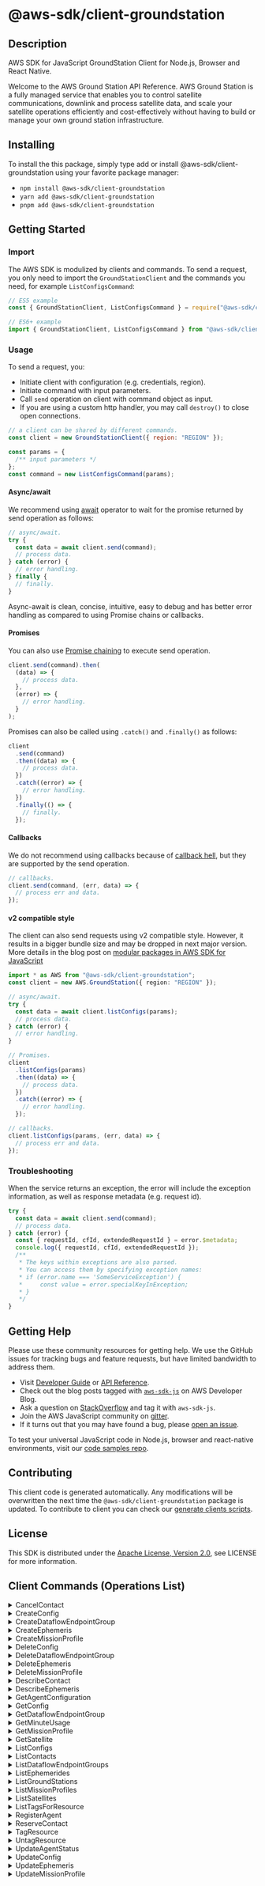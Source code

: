 <!-- generated file, do not edit directly -->

# @aws-sdk/client-groundstation

## Description

AWS SDK for JavaScript GroundStation Client for Node.js, Browser and React Native.

<p>Welcome to the AWS Ground Station API Reference. AWS Ground Station is a fully managed service that
enables you to control satellite communications, downlink and process satellite data, and
scale your satellite operations efficiently and cost-effectively without having
to build or manage your own ground station infrastructure.</p>

## Installing

To install the this package, simply type add or install @aws-sdk/client-groundstation
using your favorite package manager:

- `npm install @aws-sdk/client-groundstation`
- `yarn add @aws-sdk/client-groundstation`
- `pnpm add @aws-sdk/client-groundstation`

## Getting Started

### Import

The AWS SDK is modulized by clients and commands.
To send a request, you only need to import the `GroundStationClient` and
the commands you need, for example `ListConfigsCommand`:

```js
// ES5 example
const { GroundStationClient, ListConfigsCommand } = require("@aws-sdk/client-groundstation");
```

```ts
// ES6+ example
import { GroundStationClient, ListConfigsCommand } from "@aws-sdk/client-groundstation";
```

### Usage

To send a request, you:

- Initiate client with configuration (e.g. credentials, region).
- Initiate command with input parameters.
- Call `send` operation on client with command object as input.
- If you are using a custom http handler, you may call `destroy()` to close open connections.

```js
// a client can be shared by different commands.
const client = new GroundStationClient({ region: "REGION" });

const params = {
  /** input parameters */
};
const command = new ListConfigsCommand(params);
```

#### Async/await

We recommend using [await](https://developer.mozilla.org/en-US/docs/Web/JavaScript/Reference/Operators/await)
operator to wait for the promise returned by send operation as follows:

```js
// async/await.
try {
  const data = await client.send(command);
  // process data.
} catch (error) {
  // error handling.
} finally {
  // finally.
}
```

Async-await is clean, concise, intuitive, easy to debug and has better error handling
as compared to using Promise chains or callbacks.

#### Promises

You can also use [Promise chaining](https://developer.mozilla.org/en-US/docs/Web/JavaScript/Guide/Using_promises#chaining)
to execute send operation.

```js
client.send(command).then(
  (data) => {
    // process data.
  },
  (error) => {
    // error handling.
  }
);
```

Promises can also be called using `.catch()` and `.finally()` as follows:

```js
client
  .send(command)
  .then((data) => {
    // process data.
  })
  .catch((error) => {
    // error handling.
  })
  .finally(() => {
    // finally.
  });
```

#### Callbacks

We do not recommend using callbacks because of [callback hell](http://callbackhell.com/),
but they are supported by the send operation.

```js
// callbacks.
client.send(command, (err, data) => {
  // process err and data.
});
```

#### v2 compatible style

The client can also send requests using v2 compatible style.
However, it results in a bigger bundle size and may be dropped in next major version. More details in the blog post
on [modular packages in AWS SDK for JavaScript](https://aws.amazon.com/blogs/developer/modular-packages-in-aws-sdk-for-javascript/)

```ts
import * as AWS from "@aws-sdk/client-groundstation";
const client = new AWS.GroundStation({ region: "REGION" });

// async/await.
try {
  const data = await client.listConfigs(params);
  // process data.
} catch (error) {
  // error handling.
}

// Promises.
client
  .listConfigs(params)
  .then((data) => {
    // process data.
  })
  .catch((error) => {
    // error handling.
  });

// callbacks.
client.listConfigs(params, (err, data) => {
  // process err and data.
});
```

### Troubleshooting

When the service returns an exception, the error will include the exception information,
as well as response metadata (e.g. request id).

```js
try {
  const data = await client.send(command);
  // process data.
} catch (error) {
  const { requestId, cfId, extendedRequestId } = error.$metadata;
  console.log({ requestId, cfId, extendedRequestId });
  /**
   * The keys within exceptions are also parsed.
   * You can access them by specifying exception names:
   * if (error.name === 'SomeServiceException') {
   *     const value = error.specialKeyInException;
   * }
   */
}
```

## Getting Help

Please use these community resources for getting help.
We use the GitHub issues for tracking bugs and feature requests, but have limited bandwidth to address them.

- Visit [Developer Guide](https://docs.aws.amazon.com/sdk-for-javascript/v3/developer-guide/welcome.html)
  or [API Reference](https://docs.aws.amazon.com/AWSJavaScriptSDK/v3/latest/index.html).
- Check out the blog posts tagged with [`aws-sdk-js`](https://aws.amazon.com/blogs/developer/tag/aws-sdk-js/)
  on AWS Developer Blog.
- Ask a question on [StackOverflow](https://stackoverflow.com/questions/tagged/aws-sdk-js) and tag it with `aws-sdk-js`.
- Join the AWS JavaScript community on [gitter](https://gitter.im/aws/aws-sdk-js-v3).
- If it turns out that you may have found a bug, please [open an issue](https://github.com/aws/aws-sdk-js-v3/issues/new/choose).

To test your universal JavaScript code in Node.js, browser and react-native environments,
visit our [code samples repo](https://github.com/aws-samples/aws-sdk-js-tests).

## Contributing

This client code is generated automatically. Any modifications will be overwritten the next time the `@aws-sdk/client-groundstation` package is updated.
To contribute to client you can check our [generate clients scripts](https://github.com/aws/aws-sdk-js-v3/tree/main/scripts/generate-clients).

## License

This SDK is distributed under the
[Apache License, Version 2.0](http://www.apache.org/licenses/LICENSE-2.0),
see LICENSE for more information.

## Client Commands (Operations List)

<details>
<summary>
CancelContact
</summary>

[Command API Reference](https://docs.aws.amazon.com/AWSJavaScriptSDK/v3/latest/client/groundstation/command/CancelContactCommand/) / [Input](https://docs.aws.amazon.com/AWSJavaScriptSDK/v3/latest/Package/-aws-sdk-client-groundstation/Interface/CancelContactCommandInput/) / [Output](https://docs.aws.amazon.com/AWSJavaScriptSDK/v3/latest/Package/-aws-sdk-client-groundstation/Interface/CancelContactCommandOutput/)

</details>
<details>
<summary>
CreateConfig
</summary>

[Command API Reference](https://docs.aws.amazon.com/AWSJavaScriptSDK/v3/latest/client/groundstation/command/CreateConfigCommand/) / [Input](https://docs.aws.amazon.com/AWSJavaScriptSDK/v3/latest/Package/-aws-sdk-client-groundstation/Interface/CreateConfigCommandInput/) / [Output](https://docs.aws.amazon.com/AWSJavaScriptSDK/v3/latest/Package/-aws-sdk-client-groundstation/Interface/CreateConfigCommandOutput/)

</details>
<details>
<summary>
CreateDataflowEndpointGroup
</summary>

[Command API Reference](https://docs.aws.amazon.com/AWSJavaScriptSDK/v3/latest/client/groundstation/command/CreateDataflowEndpointGroupCommand/) / [Input](https://docs.aws.amazon.com/AWSJavaScriptSDK/v3/latest/Package/-aws-sdk-client-groundstation/Interface/CreateDataflowEndpointGroupCommandInput/) / [Output](https://docs.aws.amazon.com/AWSJavaScriptSDK/v3/latest/Package/-aws-sdk-client-groundstation/Interface/CreateDataflowEndpointGroupCommandOutput/)

</details>
<details>
<summary>
CreateEphemeris
</summary>

[Command API Reference](https://docs.aws.amazon.com/AWSJavaScriptSDK/v3/latest/client/groundstation/command/CreateEphemerisCommand/) / [Input](https://docs.aws.amazon.com/AWSJavaScriptSDK/v3/latest/Package/-aws-sdk-client-groundstation/Interface/CreateEphemerisCommandInput/) / [Output](https://docs.aws.amazon.com/AWSJavaScriptSDK/v3/latest/Package/-aws-sdk-client-groundstation/Interface/CreateEphemerisCommandOutput/)

</details>
<details>
<summary>
CreateMissionProfile
</summary>

[Command API Reference](https://docs.aws.amazon.com/AWSJavaScriptSDK/v3/latest/client/groundstation/command/CreateMissionProfileCommand/) / [Input](https://docs.aws.amazon.com/AWSJavaScriptSDK/v3/latest/Package/-aws-sdk-client-groundstation/Interface/CreateMissionProfileCommandInput/) / [Output](https://docs.aws.amazon.com/AWSJavaScriptSDK/v3/latest/Package/-aws-sdk-client-groundstation/Interface/CreateMissionProfileCommandOutput/)

</details>
<details>
<summary>
DeleteConfig
</summary>

[Command API Reference](https://docs.aws.amazon.com/AWSJavaScriptSDK/v3/latest/client/groundstation/command/DeleteConfigCommand/) / [Input](https://docs.aws.amazon.com/AWSJavaScriptSDK/v3/latest/Package/-aws-sdk-client-groundstation/Interface/DeleteConfigCommandInput/) / [Output](https://docs.aws.amazon.com/AWSJavaScriptSDK/v3/latest/Package/-aws-sdk-client-groundstation/Interface/DeleteConfigCommandOutput/)

</details>
<details>
<summary>
DeleteDataflowEndpointGroup
</summary>

[Command API Reference](https://docs.aws.amazon.com/AWSJavaScriptSDK/v3/latest/client/groundstation/command/DeleteDataflowEndpointGroupCommand/) / [Input](https://docs.aws.amazon.com/AWSJavaScriptSDK/v3/latest/Package/-aws-sdk-client-groundstation/Interface/DeleteDataflowEndpointGroupCommandInput/) / [Output](https://docs.aws.amazon.com/AWSJavaScriptSDK/v3/latest/Package/-aws-sdk-client-groundstation/Interface/DeleteDataflowEndpointGroupCommandOutput/)

</details>
<details>
<summary>
DeleteEphemeris
</summary>

[Command API Reference](https://docs.aws.amazon.com/AWSJavaScriptSDK/v3/latest/client/groundstation/command/DeleteEphemerisCommand/) / [Input](https://docs.aws.amazon.com/AWSJavaScriptSDK/v3/latest/Package/-aws-sdk-client-groundstation/Interface/DeleteEphemerisCommandInput/) / [Output](https://docs.aws.amazon.com/AWSJavaScriptSDK/v3/latest/Package/-aws-sdk-client-groundstation/Interface/DeleteEphemerisCommandOutput/)

</details>
<details>
<summary>
DeleteMissionProfile
</summary>

[Command API Reference](https://docs.aws.amazon.com/AWSJavaScriptSDK/v3/latest/client/groundstation/command/DeleteMissionProfileCommand/) / [Input](https://docs.aws.amazon.com/AWSJavaScriptSDK/v3/latest/Package/-aws-sdk-client-groundstation/Interface/DeleteMissionProfileCommandInput/) / [Output](https://docs.aws.amazon.com/AWSJavaScriptSDK/v3/latest/Package/-aws-sdk-client-groundstation/Interface/DeleteMissionProfileCommandOutput/)

</details>
<details>
<summary>
DescribeContact
</summary>

[Command API Reference](https://docs.aws.amazon.com/AWSJavaScriptSDK/v3/latest/client/groundstation/command/DescribeContactCommand/) / [Input](https://docs.aws.amazon.com/AWSJavaScriptSDK/v3/latest/Package/-aws-sdk-client-groundstation/Interface/DescribeContactCommandInput/) / [Output](https://docs.aws.amazon.com/AWSJavaScriptSDK/v3/latest/Package/-aws-sdk-client-groundstation/Interface/DescribeContactCommandOutput/)

</details>
<details>
<summary>
DescribeEphemeris
</summary>

[Command API Reference](https://docs.aws.amazon.com/AWSJavaScriptSDK/v3/latest/client/groundstation/command/DescribeEphemerisCommand/) / [Input](https://docs.aws.amazon.com/AWSJavaScriptSDK/v3/latest/Package/-aws-sdk-client-groundstation/Interface/DescribeEphemerisCommandInput/) / [Output](https://docs.aws.amazon.com/AWSJavaScriptSDK/v3/latest/Package/-aws-sdk-client-groundstation/Interface/DescribeEphemerisCommandOutput/)

</details>
<details>
<summary>
GetAgentConfiguration
</summary>

[Command API Reference](https://docs.aws.amazon.com/AWSJavaScriptSDK/v3/latest/client/groundstation/command/GetAgentConfigurationCommand/) / [Input](https://docs.aws.amazon.com/AWSJavaScriptSDK/v3/latest/Package/-aws-sdk-client-groundstation/Interface/GetAgentConfigurationCommandInput/) / [Output](https://docs.aws.amazon.com/AWSJavaScriptSDK/v3/latest/Package/-aws-sdk-client-groundstation/Interface/GetAgentConfigurationCommandOutput/)

</details>
<details>
<summary>
GetConfig
</summary>

[Command API Reference](https://docs.aws.amazon.com/AWSJavaScriptSDK/v3/latest/client/groundstation/command/GetConfigCommand/) / [Input](https://docs.aws.amazon.com/AWSJavaScriptSDK/v3/latest/Package/-aws-sdk-client-groundstation/Interface/GetConfigCommandInput/) / [Output](https://docs.aws.amazon.com/AWSJavaScriptSDK/v3/latest/Package/-aws-sdk-client-groundstation/Interface/GetConfigCommandOutput/)

</details>
<details>
<summary>
GetDataflowEndpointGroup
</summary>

[Command API Reference](https://docs.aws.amazon.com/AWSJavaScriptSDK/v3/latest/client/groundstation/command/GetDataflowEndpointGroupCommand/) / [Input](https://docs.aws.amazon.com/AWSJavaScriptSDK/v3/latest/Package/-aws-sdk-client-groundstation/Interface/GetDataflowEndpointGroupCommandInput/) / [Output](https://docs.aws.amazon.com/AWSJavaScriptSDK/v3/latest/Package/-aws-sdk-client-groundstation/Interface/GetDataflowEndpointGroupCommandOutput/)

</details>
<details>
<summary>
GetMinuteUsage
</summary>

[Command API Reference](https://docs.aws.amazon.com/AWSJavaScriptSDK/v3/latest/client/groundstation/command/GetMinuteUsageCommand/) / [Input](https://docs.aws.amazon.com/AWSJavaScriptSDK/v3/latest/Package/-aws-sdk-client-groundstation/Interface/GetMinuteUsageCommandInput/) / [Output](https://docs.aws.amazon.com/AWSJavaScriptSDK/v3/latest/Package/-aws-sdk-client-groundstation/Interface/GetMinuteUsageCommandOutput/)

</details>
<details>
<summary>
GetMissionProfile
</summary>

[Command API Reference](https://docs.aws.amazon.com/AWSJavaScriptSDK/v3/latest/client/groundstation/command/GetMissionProfileCommand/) / [Input](https://docs.aws.amazon.com/AWSJavaScriptSDK/v3/latest/Package/-aws-sdk-client-groundstation/Interface/GetMissionProfileCommandInput/) / [Output](https://docs.aws.amazon.com/AWSJavaScriptSDK/v3/latest/Package/-aws-sdk-client-groundstation/Interface/GetMissionProfileCommandOutput/)

</details>
<details>
<summary>
GetSatellite
</summary>

[Command API Reference](https://docs.aws.amazon.com/AWSJavaScriptSDK/v3/latest/client/groundstation/command/GetSatelliteCommand/) / [Input](https://docs.aws.amazon.com/AWSJavaScriptSDK/v3/latest/Package/-aws-sdk-client-groundstation/Interface/GetSatelliteCommandInput/) / [Output](https://docs.aws.amazon.com/AWSJavaScriptSDK/v3/latest/Package/-aws-sdk-client-groundstation/Interface/GetSatelliteCommandOutput/)

</details>
<details>
<summary>
ListConfigs
</summary>

[Command API Reference](https://docs.aws.amazon.com/AWSJavaScriptSDK/v3/latest/client/groundstation/command/ListConfigsCommand/) / [Input](https://docs.aws.amazon.com/AWSJavaScriptSDK/v3/latest/Package/-aws-sdk-client-groundstation/Interface/ListConfigsCommandInput/) / [Output](https://docs.aws.amazon.com/AWSJavaScriptSDK/v3/latest/Package/-aws-sdk-client-groundstation/Interface/ListConfigsCommandOutput/)

</details>
<details>
<summary>
ListContacts
</summary>

[Command API Reference](https://docs.aws.amazon.com/AWSJavaScriptSDK/v3/latest/client/groundstation/command/ListContactsCommand/) / [Input](https://docs.aws.amazon.com/AWSJavaScriptSDK/v3/latest/Package/-aws-sdk-client-groundstation/Interface/ListContactsCommandInput/) / [Output](https://docs.aws.amazon.com/AWSJavaScriptSDK/v3/latest/Package/-aws-sdk-client-groundstation/Interface/ListContactsCommandOutput/)

</details>
<details>
<summary>
ListDataflowEndpointGroups
</summary>

[Command API Reference](https://docs.aws.amazon.com/AWSJavaScriptSDK/v3/latest/client/groundstation/command/ListDataflowEndpointGroupsCommand/) / [Input](https://docs.aws.amazon.com/AWSJavaScriptSDK/v3/latest/Package/-aws-sdk-client-groundstation/Interface/ListDataflowEndpointGroupsCommandInput/) / [Output](https://docs.aws.amazon.com/AWSJavaScriptSDK/v3/latest/Package/-aws-sdk-client-groundstation/Interface/ListDataflowEndpointGroupsCommandOutput/)

</details>
<details>
<summary>
ListEphemerides
</summary>

[Command API Reference](https://docs.aws.amazon.com/AWSJavaScriptSDK/v3/latest/client/groundstation/command/ListEphemeridesCommand/) / [Input](https://docs.aws.amazon.com/AWSJavaScriptSDK/v3/latest/Package/-aws-sdk-client-groundstation/Interface/ListEphemeridesCommandInput/) / [Output](https://docs.aws.amazon.com/AWSJavaScriptSDK/v3/latest/Package/-aws-sdk-client-groundstation/Interface/ListEphemeridesCommandOutput/)

</details>
<details>
<summary>
ListGroundStations
</summary>

[Command API Reference](https://docs.aws.amazon.com/AWSJavaScriptSDK/v3/latest/client/groundstation/command/ListGroundStationsCommand/) / [Input](https://docs.aws.amazon.com/AWSJavaScriptSDK/v3/latest/Package/-aws-sdk-client-groundstation/Interface/ListGroundStationsCommandInput/) / [Output](https://docs.aws.amazon.com/AWSJavaScriptSDK/v3/latest/Package/-aws-sdk-client-groundstation/Interface/ListGroundStationsCommandOutput/)

</details>
<details>
<summary>
ListMissionProfiles
</summary>

[Command API Reference](https://docs.aws.amazon.com/AWSJavaScriptSDK/v3/latest/client/groundstation/command/ListMissionProfilesCommand/) / [Input](https://docs.aws.amazon.com/AWSJavaScriptSDK/v3/latest/Package/-aws-sdk-client-groundstation/Interface/ListMissionProfilesCommandInput/) / [Output](https://docs.aws.amazon.com/AWSJavaScriptSDK/v3/latest/Package/-aws-sdk-client-groundstation/Interface/ListMissionProfilesCommandOutput/)

</details>
<details>
<summary>
ListSatellites
</summary>

[Command API Reference](https://docs.aws.amazon.com/AWSJavaScriptSDK/v3/latest/client/groundstation/command/ListSatellitesCommand/) / [Input](https://docs.aws.amazon.com/AWSJavaScriptSDK/v3/latest/Package/-aws-sdk-client-groundstation/Interface/ListSatellitesCommandInput/) / [Output](https://docs.aws.amazon.com/AWSJavaScriptSDK/v3/latest/Package/-aws-sdk-client-groundstation/Interface/ListSatellitesCommandOutput/)

</details>
<details>
<summary>
ListTagsForResource
</summary>

[Command API Reference](https://docs.aws.amazon.com/AWSJavaScriptSDK/v3/latest/client/groundstation/command/ListTagsForResourceCommand/) / [Input](https://docs.aws.amazon.com/AWSJavaScriptSDK/v3/latest/Package/-aws-sdk-client-groundstation/Interface/ListTagsForResourceCommandInput/) / [Output](https://docs.aws.amazon.com/AWSJavaScriptSDK/v3/latest/Package/-aws-sdk-client-groundstation/Interface/ListTagsForResourceCommandOutput/)

</details>
<details>
<summary>
RegisterAgent
</summary>

[Command API Reference](https://docs.aws.amazon.com/AWSJavaScriptSDK/v3/latest/client/groundstation/command/RegisterAgentCommand/) / [Input](https://docs.aws.amazon.com/AWSJavaScriptSDK/v3/latest/Package/-aws-sdk-client-groundstation/Interface/RegisterAgentCommandInput/) / [Output](https://docs.aws.amazon.com/AWSJavaScriptSDK/v3/latest/Package/-aws-sdk-client-groundstation/Interface/RegisterAgentCommandOutput/)

</details>
<details>
<summary>
ReserveContact
</summary>

[Command API Reference](https://docs.aws.amazon.com/AWSJavaScriptSDK/v3/latest/client/groundstation/command/ReserveContactCommand/) / [Input](https://docs.aws.amazon.com/AWSJavaScriptSDK/v3/latest/Package/-aws-sdk-client-groundstation/Interface/ReserveContactCommandInput/) / [Output](https://docs.aws.amazon.com/AWSJavaScriptSDK/v3/latest/Package/-aws-sdk-client-groundstation/Interface/ReserveContactCommandOutput/)

</details>
<details>
<summary>
TagResource
</summary>

[Command API Reference](https://docs.aws.amazon.com/AWSJavaScriptSDK/v3/latest/client/groundstation/command/TagResourceCommand/) / [Input](https://docs.aws.amazon.com/AWSJavaScriptSDK/v3/latest/Package/-aws-sdk-client-groundstation/Interface/TagResourceCommandInput/) / [Output](https://docs.aws.amazon.com/AWSJavaScriptSDK/v3/latest/Package/-aws-sdk-client-groundstation/Interface/TagResourceCommandOutput/)

</details>
<details>
<summary>
UntagResource
</summary>

[Command API Reference](https://docs.aws.amazon.com/AWSJavaScriptSDK/v3/latest/client/groundstation/command/UntagResourceCommand/) / [Input](https://docs.aws.amazon.com/AWSJavaScriptSDK/v3/latest/Package/-aws-sdk-client-groundstation/Interface/UntagResourceCommandInput/) / [Output](https://docs.aws.amazon.com/AWSJavaScriptSDK/v3/latest/Package/-aws-sdk-client-groundstation/Interface/UntagResourceCommandOutput/)

</details>
<details>
<summary>
UpdateAgentStatus
</summary>

[Command API Reference](https://docs.aws.amazon.com/AWSJavaScriptSDK/v3/latest/client/groundstation/command/UpdateAgentStatusCommand/) / [Input](https://docs.aws.amazon.com/AWSJavaScriptSDK/v3/latest/Package/-aws-sdk-client-groundstation/Interface/UpdateAgentStatusCommandInput/) / [Output](https://docs.aws.amazon.com/AWSJavaScriptSDK/v3/latest/Package/-aws-sdk-client-groundstation/Interface/UpdateAgentStatusCommandOutput/)

</details>
<details>
<summary>
UpdateConfig
</summary>

[Command API Reference](https://docs.aws.amazon.com/AWSJavaScriptSDK/v3/latest/client/groundstation/command/UpdateConfigCommand/) / [Input](https://docs.aws.amazon.com/AWSJavaScriptSDK/v3/latest/Package/-aws-sdk-client-groundstation/Interface/UpdateConfigCommandInput/) / [Output](https://docs.aws.amazon.com/AWSJavaScriptSDK/v3/latest/Package/-aws-sdk-client-groundstation/Interface/UpdateConfigCommandOutput/)

</details>
<details>
<summary>
UpdateEphemeris
</summary>

[Command API Reference](https://docs.aws.amazon.com/AWSJavaScriptSDK/v3/latest/client/groundstation/command/UpdateEphemerisCommand/) / [Input](https://docs.aws.amazon.com/AWSJavaScriptSDK/v3/latest/Package/-aws-sdk-client-groundstation/Interface/UpdateEphemerisCommandInput/) / [Output](https://docs.aws.amazon.com/AWSJavaScriptSDK/v3/latest/Package/-aws-sdk-client-groundstation/Interface/UpdateEphemerisCommandOutput/)

</details>
<details>
<summary>
UpdateMissionProfile
</summary>

[Command API Reference](https://docs.aws.amazon.com/AWSJavaScriptSDK/v3/latest/client/groundstation/command/UpdateMissionProfileCommand/) / [Input](https://docs.aws.amazon.com/AWSJavaScriptSDK/v3/latest/Package/-aws-sdk-client-groundstation/Interface/UpdateMissionProfileCommandInput/) / [Output](https://docs.aws.amazon.com/AWSJavaScriptSDK/v3/latest/Package/-aws-sdk-client-groundstation/Interface/UpdateMissionProfileCommandOutput/)

</details>
